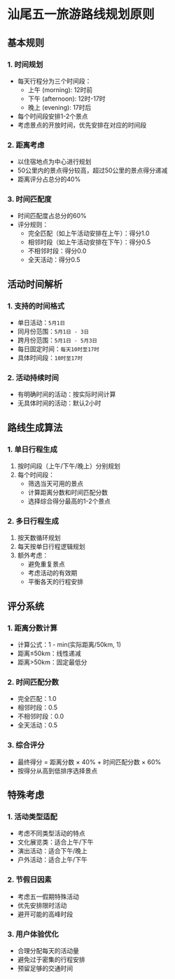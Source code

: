 # 汕尾五一旅游路线规划原则

## 基本规则

### 1. 时间规划
- 每天行程分为三个时间段：
  - 上午 (morning): 12时前
  - 下午 (afternoon): 12时-17时
  - 晚上 (evening): 17时后
- 每个时间段安排1-2个景点
- 考虑景点的开放时间，优先安排在对应的时间段

### 2. 距离考虑
- 以住宿地点为中心进行规划
- 50公里内的景点得分较高，超过50公里的景点得分递减
- 距离评分占总分的40%

### 3. 时间匹配度
- 时间匹配度占总分的60%
- 评分规则：
  - 完全匹配（如上午活动安排在上午）：得分1.0
  - 相邻时段（如上午活动安排在下午）：得分0.5
  - 不相邻时段：得分0.0
  - 全天活动：得分0.5

## 活动时间解析

### 1. 支持的时间格式
- 单日活动：`5月1日`
- 同月份范围：`5月1日 - 3日`
- 跨月份范围：`5月1日 - 5月3日`
- 每日固定时间：`每天10时至17时`
- 具体时间段：`10时至17时`

### 2. 活动持续时间
- 有明确时间的活动：按实际时间计算
- 无具体时间的活动：默认2小时

## 路线生成算法

### 1. 单日行程生成
1. 按时间段（上午/下午/晚上）分别规划
2. 每个时间段：
   - 筛选当天可用的景点
   - 计算距离分数和时间匹配分数
   - 选择综合得分最高的1-2个景点

### 2. 多日行程生成
1. 按天数循环规划
2. 每天按单日行程逻辑规划
3. 额外考虑：
   - 避免重复景点
   - 考虑活动的有效期
   - 平衡各天的行程安排

## 评分系统

### 1. 距离分数计算
- 计算公式：1 - min(实际距离/50km, 1)
- 距离≤50km：线性递减
- 距离>50km：固定最低分

### 2. 时间匹配分数
- 完全匹配：1.0
- 相邻时段：0.5
- 不相邻时段：0.0
- 全天活动：0.5

### 3. 综合评分
- 最终得分 = 距离分数 × 40% + 时间匹配分数 × 60%
- 按得分从高到低排序选择景点

## 特殊考虑

### 1. 活动类型适配
- 考虑不同类型活动的特点
- 文化展览类：适合上午/下午
- 演出活动：适合下午/晚上
- 户外活动：适合上午/下午

### 2. 节假日因素
- 考虑五一假期特殊活动
- 优先安排限时活动
- 避开可能的高峰时段

### 3. 用户体验优化
- 合理分配每天的活动量
- 避免过于密集的行程安排
- 预留足够的交通时间 